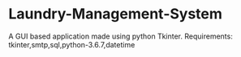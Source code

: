 # Laundry-Management-System
A GUI based application made using python Tkinter.
Requirements:
tkinter,smtp,sql,python-3.6.7,datetime

